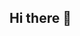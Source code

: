 ## Hi there 👋

<!--
**runainow/runainow** is a ✨ _special_ ✨ repository because its `README.md` (this file) appears on your GitHub profile.

Here are some ideas to get you started:

Kalaman Filter Simulator / Ksaim1.py

- 🔭 I’m currently working on ...
- 🌱 I’m currently learning ...
- 👯 I’m looking to collaborate on ...
- 🤔 I’m looking for help with ...
- 💬 Ask me about ...
- 📫 How to reach me: ...
- 😄 Pronouns: ...
- ⚡ Fun fact: ...
-->
